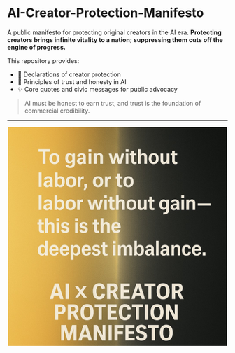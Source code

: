 # AI-Creator-Protection-Manifesto

A public manifesto for protecting original creators in the AI era.
**Protecting creators brings infinite vitality to a nation; suppressing them cuts off the engine of progress.**

This repository provides:
- 📜 Declarations of creator protection
- 🔑 Principles of trust and honesty in AI
- ✨ Core quotes and civic messages for public advocacy

> AI must be honest to earn trust, and trust is the foundation of commercial credibility.

----

<p align="center">
<img src="docs/AI-Creator-Protection-manifesto/assest/images/AI&Creator_protection.png" alt="AI&Creator_protection" width="500">
</p>
